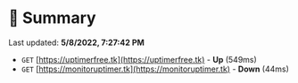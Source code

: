 # 📖 Summary
Last updated: **5/8/2022, 7:27:42 PM**

- `GET` [https://uptimerfree.tk](https://uptimerfree.tk) - **Up** (549ms)
- `GET` [https://monitoruptimer.tk](https://monitoruptimer.tk) - **Down** (44ms)
